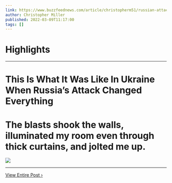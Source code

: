 ```yaml
---
link: https://www.buzzfeednews.com/article/christopherm51/russian-attack-ukraine-experience
author: Christopher Miller
published: 2022-03-09T11:17:00
tags: []
---
```

# Highlights


---
# This Is What It Was Like In Ukraine When Russia’s Attack Changed Everything
# The blasts shook the walls, illuminated my room even through thick curtains, and jolted me up.

![](https://img.buzzfeed.com/buzzfeed-static/static/2022-02/25/2/tmp/21ce982d7478/tmp-name-2-3286-1645754755-25_dblbig.jpg)

---

[View Entire Post ›](https://www.buzzfeednews.com/article/christopherm51/russian-attack-ukraine-experience)